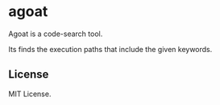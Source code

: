 agoat
=====

Agoat is a code-search tool.

Its finds the execution paths that include the given keywords.

## License

MIT License.
